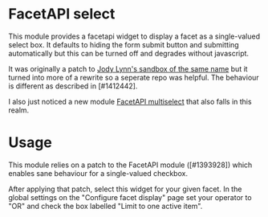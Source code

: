 FacetAPI select
===============

This module provides a facetapi widget to display a facet as a single-valued
select box. It defaults to hiding the form submit button and submitting
automatically but this can be turned off and degrades without javascript.

It was originally a patch to [Jody Lynn's sandbox of the same
name](http://drupal.org/sandbox/lynn/1311040) but it turned into more of a
rewrite so a seperate repo was helpful. The behaviour is different as
described in [#1412442].

I also just noticed a new module [FacetAPI
multiselect](http://drupal.org/project/facetapi_multiselect) that also falls
in this realm.

Usage
=====

This module relies on a patch to the FacetAPI module ([#1393928]) which
enables sane behaviour for a single-valued checkbox.

After applying that patch, select this widget for your given facet. In the
global settings on the "Configure facet display" page set your operator to
"OR" and check the box labelled "Limit to one active item".
